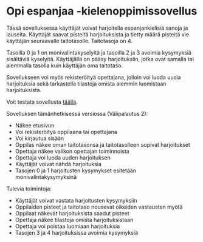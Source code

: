 # Opi espanjaa -kielenoppimissovellus

Tässä sovelluksessa käyttäjät voivat harjoitella espanjankielisiä sanoja ja lauseita. Käyttäjät saavat pisteitä harjoituksista ja tietty määrä pisteitä vie käyttäjän seuraavalle taitotasolle. Taitotasoja on 4.

Tasoilla 0 ja 1 on monivalintakyselyitä ja tasoilla 2 ja 3 avoimia kysymyksiä sisältäviä kyselyitä. Käyttäjällä on pääsy harjoituksiin, jotka ovat samalla tai alemmalla tasolla kuin käyttäjän oma taitotaso.

Sovellukseen voi myös rekisteröityä opettajana, jolloin voi luoda uusia harjoituksia sekä tarkastella tilastoja omista aiemmin luomistaan harjoituksista. 

Voit testata sovellusta [täällä](https://tsoha-language-learning.herokuapp.com/).

Sovelluksen tämänhetkisessä versiossa (Välipalautus 2):
- Näkee etusivun
- Voi rekisteröityä oppilaana tai opettajana
- Voi kirjautua sisään
- Oppilas näkee oman taitotasonsa ja taitotasolleen sopivat harjoitukset
- Opettaja näkee valikon opettajan toiminnoista
- Opettaja voi luoda uuden harjoituksen
- Käyttäjät voivat nähdä harjoituksia
- Tasojen 0 ja 1 harjoitusten kysymykset esitetään monivalintakysymyksinä

Tulevia toimintoja:
- Käyttäjät voivat vastata harjoitusten kysymyksiin
- Oppilaiden pisteet ja taitotaso nousevat oikeiden vastausten myötä
- Oppilaat näkevät harjoituksista saadut pisteet
- Opettaja näkee tilastoja omista harjoituksistaan
- Opettaja voi poistaa luomiaan harjoituksia
- Tasojen 3 ja 4 harjoituksissa avoimia kysymyksiä
